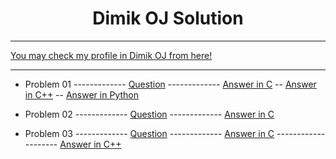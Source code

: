 <h1 align="center">Dimik OJ Solution </h1>

<hr>



[You may check my profile in Dimik OJ from here!](https://dimikoj.com/users/5231/FBA)

<hr>

 
- Problem 01 ------------- [Question](https://github.com/FahimFBA/dimikoj-solve/blob/main/Problem%2001/Question.md) ------------- [Answer in C](https://github.com/FahimFBA/dimikoj-solve/blob/main/Problem%2001/solve.c) -- [Answer in C++](https://github.com/FahimFBA/dimikoj-solve/blob/main/Problem%2001/solve.cpp) -- [Answer in Python](https://github.com/FahimFBA/dimikoj-solve/blob/main/Problem%2001/solve.py)

- Problem 02 ------------- [Question](https://github.com/FahimFBA/dimikoj-solve/blob/main/Problem%2002/Question.md) ------------- [Answer in C](https://github.com/FahimFBA/dimikoj-solve/blob/main/Problem%2002/solve.c)

- Problem 03 ------------- [Question](https://github.com/FahimFBA/dimikoj-solve/blob/main/Problem%2003/Question.md) ------------- [Answer in C](https://github.com/FahimFBA/dimikoj-solve/blob/main/Problem%2003/solve.c) -------------------- [Answer in C++](https://github.com/FahimFBA/dimikoj-solve/blob/main/Problem%2003/solve.cpp)